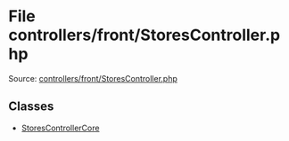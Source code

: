 File controllers/front/StoresController.php
=========

Source: [controllers/front/StoresController.php](https://github.com/PrestaShop/PrestaShop/blob/1.5.0.5/controllers/front/StoresController.php)


Classes
-------

* [StoresControllerCore](class.StoresControllerCore.md)

